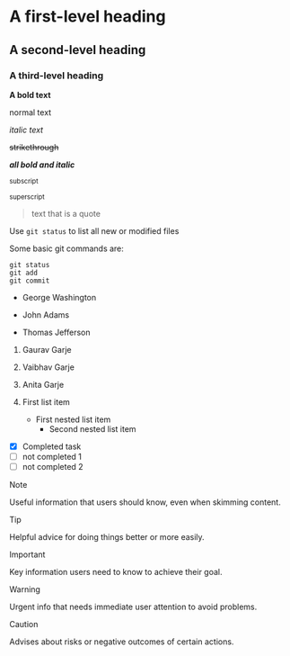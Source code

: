 # A first-level heading
## A second-level heading
### A third-level heading

**A bold text**

normal text

*italic text*

~~strikethrough~~

***all bold and italic***

<sub>subscript</sub>

<sup>superscript</sup>

> text that is a quote

Use `git status` to list all new or modified files

Some basic git commands are:
```
git status
git add
git commit
```

- George Washington
* John Adams
+ Thomas Jefferson

1. Gaurav Garje
2. Vaibhav Garje
3. Anita Garje

1. First list item
    - First nested list item
        - Second nested list item

- [x] Completed task
- [ ] not completed 1
- [ ] not completed 2

> [!NOTE]
> Useful information that users should know, even when skimming content.

> [!TIP]
> Helpful advice for doing things better or more easily.

> [!IMPORTANT]
> Key information users need to know to achieve their goal.

> [!WARNING]
> Urgent info that needs immediate user attention to avoid problems.

> [!CAUTION]
> Advises about risks or negative outcomes of certain actions.

